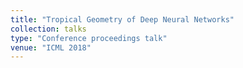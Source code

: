 ```yaml
---
title: "Tropical Geometry of Deep Neural Networks"
collection: talks
type: "Conference proceedings talk"
venue: "ICML 2018"
---
```

